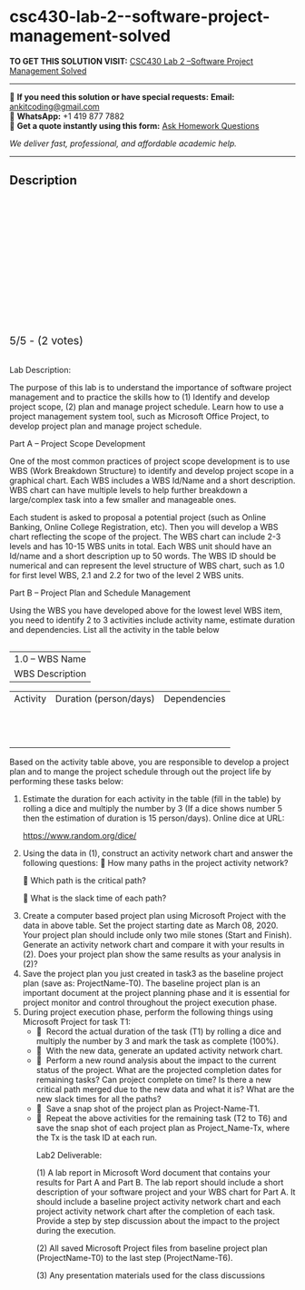 # csc430-lab-2--software-project-management-solved
**TO GET THIS SOLUTION VISIT:** [CSC430 Lab 2 –Software Project Management Solved](https://www.ankitcodinghub.com/product/csc430-lab-2-software-project-management-solved/)


---

📩 **If you need this solution or have special requests:** **Email:** ankitcoding@gmail.com  
📱 **WhatsApp:** +1 419 877 7882  
📄 **Get a quote instantly using this form:** [Ask Homework Questions](https://www.ankitcodinghub.com/services/ask-homework-questions/)

*We deliver fast, professional, and affordable academic help.*

---

<h2>Description</h2>



<div class="kk-star-ratings kksr-auto kksr-align-center kksr-valign-top" data-payload="{&quot;align&quot;:&quot;center&quot;,&quot;id&quot;:&quot;94138&quot;,&quot;slug&quot;:&quot;default&quot;,&quot;valign&quot;:&quot;top&quot;,&quot;ignore&quot;:&quot;&quot;,&quot;reference&quot;:&quot;auto&quot;,&quot;class&quot;:&quot;&quot;,&quot;count&quot;:&quot;2&quot;,&quot;legendonly&quot;:&quot;&quot;,&quot;readonly&quot;:&quot;&quot;,&quot;score&quot;:&quot;5&quot;,&quot;starsonly&quot;:&quot;&quot;,&quot;best&quot;:&quot;5&quot;,&quot;gap&quot;:&quot;4&quot;,&quot;greet&quot;:&quot;Rate this product&quot;,&quot;legend&quot;:&quot;5\/5 - (2 votes)&quot;,&quot;size&quot;:&quot;24&quot;,&quot;title&quot;:&quot;CSC430 Lab 2 –Software Project Management Solved&quot;,&quot;width&quot;:&quot;138&quot;,&quot;_legend&quot;:&quot;{score}\/{best} - ({count} {votes})&quot;,&quot;font_factor&quot;:&quot;1.25&quot;}">

<div class="kksr-stars">

<div class="kksr-stars-inactive">
            <div class="kksr-star" data-star="1" style="padding-right: 4px">


<div class="kksr-icon" style="width: 24px; height: 24px;"></div>
        </div>
            <div class="kksr-star" data-star="2" style="padding-right: 4px">


<div class="kksr-icon" style="width: 24px; height: 24px;"></div>
        </div>
            <div class="kksr-star" data-star="3" style="padding-right: 4px">


<div class="kksr-icon" style="width: 24px; height: 24px;"></div>
        </div>
            <div class="kksr-star" data-star="4" style="padding-right: 4px">


<div class="kksr-icon" style="width: 24px; height: 24px;"></div>
        </div>
            <div class="kksr-star" data-star="5" style="padding-right: 4px">


<div class="kksr-icon" style="width: 24px; height: 24px;"></div>
        </div>
    </div>

<div class="kksr-stars-active" style="width: 138px;">
            <div class="kksr-star" style="padding-right: 4px">


<div class="kksr-icon" style="width: 24px; height: 24px;"></div>
        </div>
            <div class="kksr-star" style="padding-right: 4px">


<div class="kksr-icon" style="width: 24px; height: 24px;"></div>
        </div>
            <div class="kksr-star" style="padding-right: 4px">


<div class="kksr-icon" style="width: 24px; height: 24px;"></div>
        </div>
            <div class="kksr-star" style="padding-right: 4px">


<div class="kksr-icon" style="width: 24px; height: 24px;"></div>
        </div>
            <div class="kksr-star" style="padding-right: 4px">


<div class="kksr-icon" style="width: 24px; height: 24px;"></div>
        </div>
    </div>
</div>


<div class="kksr-legend" style="font-size: 19.2px;">
            5/5 - (2 votes)    </div>
    </div>
<div class="page" title="Page 1">
<div class="layoutArea">
<div class="column">
&nbsp;

Lab Description:

The purpose of this lab is to understand the importance of software project management and to practice the skills how to (1) Identify and develop project scope, (2) plan and manage project schedule. Learn how to use a project management system tool, such as Microsoft Office Project, to develop project plan and manage project schedule.

Part A – Project Scope Development

One of the most common practices of project scope development is to use WBS (Work Breakdown Structure) to identify and develop project scope in a graphical chart. Each WBS includes a WBS Id/Name and a short description. WBS chart can have multiple levels to help further breakdown a large/complex task into a few smaller and manageable ones.

Each student is asked to proposal a potential project (such as Online Banking, Online College Registration, etc). Then you will develop a WBS chart reflecting the scope of the project. The WBS chart can include 2-3 levels and has 10-15 WBS units in total. Each WBS unit should have an Id/name and a short description up to 50 words. The WBS ID should be numerical and can represent the level structure of WBS chart, such as 1.0 for first level WBS, 2.1 and 2.2 for two of the level 2 WBS units.

Part B – Project Plan and Schedule Management

Using the WBS you have developed above for the lowest level WBS item, you need to identify 2 to 3 activities include activity name, estimate duration and dependencies. List all the activity in the table below

</div>
</div>
<table>
<tbody>
<tr>
<td>
<div class="layoutArea">
<div class="column">
1.0 – WBS Name

</div>
</div>
</td>
</tr>
<tr>
<td>
<div class="layoutArea">
<div class="column">
WBS Description

</div>
</div>
</td>
</tr>
</tbody>
</table>
<table>
<tbody>
<tr>
<td>
<div class="layoutArea">
<div class="column">
Activity

</div>
</div>
</td>
<td>
<div class="layoutArea">
<div class="column">
Duration (person/days)

</div>
</div>
</td>
<td>
<div class="layoutArea">
<div class="column">
Dependencies

</div>
</div>
</td>
</tr>
<tr>
<td></td>
<td></td>
<td></td>
</tr>
<tr>
<td></td>
<td></td>
<td></td>
</tr>
<tr>
<td></td>
<td></td>
<td></td>
</tr>
<tr>
<td></td>
<td></td>
<td></td>
</tr>
<tr>
<td></td>
<td></td>
<td></td>
</tr>
<tr>
<td></td>
<td></td>
<td></td>
</tr>
<tr>
<td></td>
<td></td>
<td></td>
</tr>
<tr>
<td></td>
<td></td>
<td></td>
</tr>
<tr>
<td></td>
<td></td>
<td></td>
</tr>
<tr>
<td></td>
<td></td>
<td></td>
</tr>
<tr>
<td></td>
<td></td>
<td></td>
</tr>
<tr>
<td></td>
<td></td>
<td></td>
</tr>
</tbody>
</table>
</div>
<div class="page" title="Page 2">
<div class="layoutArea">
<div class="column">
Based on the activity table above, you are responsible to develop a project plan and to mange the project schedule through out the project life by performing these tasks below:

<ol>
<li>Estimate the duration for each activity in the table (fill in the table) by rolling a dice and multiply the number by 3 (If a dice shows number 5 then the estimation of duration is 15 person/days). Online dice at URL:

https://www.random.org/dice/</li>
<li>Using the data in (1), construct an activity network chart and answer the following questions:  How many paths in the project activity network?

 Which path is the critical path?

 What is the slack time of each path?</li>
<li>Create a computer based project plan using Microsoft Project with the data in above table. Set the project starting date as March 08, 2020. Your project plan should include only two mile stones (Start and Finish). Generate an activity network chart and compare it with your results in (2). Does your project plan show the same results as your analysis in (2)?</li>
<li>Save the project plan you just created in task3 as the baseline project plan (save as: ProjectName-T0). The baseline project plan is an important document at the project planning phase and it is essential for project monitor and control throughout the project execution phase.</li>
<li>During project execution phase, perform the following things using Microsoft Project for task T1:
<ul>
<li> &nbsp;Record the actual duration of the task (T1) by rolling a dice and multiply the number by 3 and mark the task as complete (100%).</li>
<li> &nbsp;With the new data, generate an updated activity network chart.</li>
<li> &nbsp;Perform a new round analysis about the impact to the current status of the project. What
are the projected completion dates for remaining tasks? Can project complete on time? Is there a new critical path merged due to the new data and what it is? What are the new slack times for all the paths?
</li>
<li> &nbsp;Save a snap shot of the project plan as Project-Name-T1.</li>
<li> &nbsp;Repeat the above activities for the remaining task (T2 to T6) and save the snap shot of
each project plan as Project_Name-Tx, where the Tx is the task ID at each run.

Lab2 Deliverable:

(1) A lab report in Microsoft Word document that contains your results for Part A and Part B. The lab report should include a short description of your software project and your WBS chart for Part A. It should include a baseline project activity network chart and each project activity network chart after the completion of each task. Provide a step by step discussion about the impact to the project during the execution.

(2) All saved Microsoft Project files from baseline project plan (ProjectName-T0) to the last step (ProjectName-T6).

(3) Any presentation materials used for the class discussions
</li>
</ul>
</li>
</ol>
</div>
</div>
</div>
